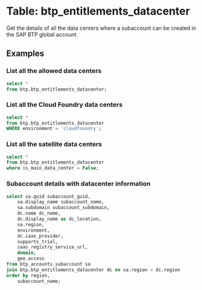 # Table: btp_entitlements_datacenter

Get the details of all the data centers where a subaccount can be created in the SAP BTP global account.

## Examples

### List all the allowed data centers

```sql
select * 
from btp.btp_entitlements_datacenter;
```

### List all the Cloud Foundry data centers

```sql
select * 
from btp.btp_entitlements_datacenter
WHERE environment = 'cloudfoundry';
```

### List all the satellite data centers

```sql
select * 
from btp.btp_entitlements_datacenter
where is_main_data_center = False;
```

### Subaccount details with datacenter information

```sql
select sa.guid subaccount_guid,
	sa.display_name subaccount_name,
	sa.subdomain subaccount_subdomain,
	dc.name dc_name,
	dc.display_name as dc_location,
	sa.region,
	environment,
	dc.iaas_provider,
	supports_trial,
	saas_registry_service_url,
	domain,
	geo_access
from btp_accounts_subaccount sa
join btp.btp_entitlements_datacenter dc on sa.region = dc.region
order by region,
	subaccount_name;
```
